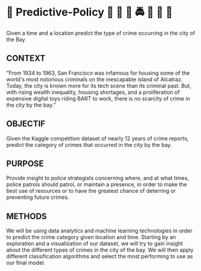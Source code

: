 # :cop: Predictive-Policy :cop: :flashlight: :dart:	:oncoming_police_car: :police_car: :rotating_light: :trolleybus:

Given a time and a location predict the type of crime occurring in the city of the Bay 

## CONTEXT
“From 1934 to 1963, San Francisco was infamous for housing some of the world's most notorious criminals on the inescapable island of Alcatraz.
Today, the city is known more for its tech scene than its criminal past. But, with rising wealth inequality, housing shortages, and a proliferation of expensive digital toys riding BART to work, there is no scarcity of crime in the city by the bay.”

## OBJECTIF
Given the Kaggle competition dataset of nearly 12 years of crime reports, predict the category of crimes that occurred in the city by the bay.

## PURPOSE
Provide insight to police strategists concerning where, and at what times, police patrols should patrol, or maintain a presence, in order to make the best use of resources or to have the greatest chance of deterring or preventing future crimes.

## METHODS
We will be using data analytics and machine learning technologies in order to predict the crime category given location and time. 
Starting by an exploration and a visualization of our dataset, we will try to gain insight about the different types of crimes in the city of the bay. We will then apply different classification algorithms and select the most performing to use as our final model.
